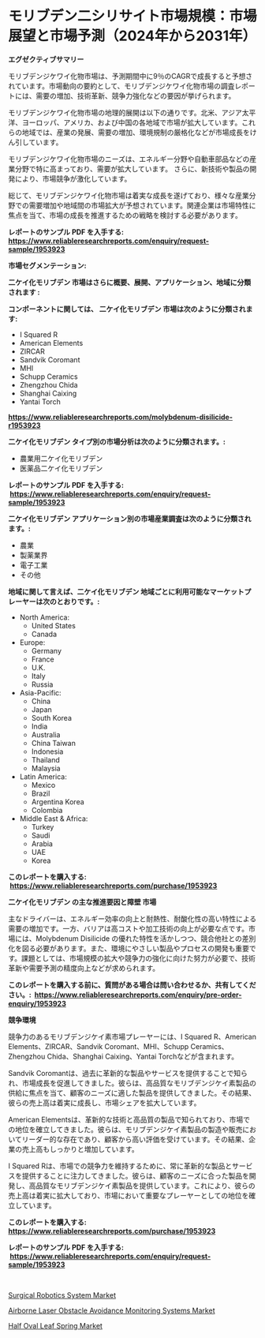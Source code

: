 <p><h1>モリブデン二シリサイト市場規模：市場展望と市場予測（2024年から2031年）</h1></p><p><strong>エグゼクティブサマリー</strong></p>
<p><p>モリブデンジケワイ化物市場は、予測期間中に9％のCAGRで成長すると予想されています。市場動向の要約として、モリブデンジケワイ化物市場の調査レポートには、需要の増加、技術革新、競争力強化などの要因が挙げられます。</p><p>モリブデンジケワイ化物市場の地理的展開は以下の通りです。北米、アジア太平洋、ヨーロッパ、アメリカ、および中国の各地域で市場が拡大しています。これらの地域では、産業の発展、需要の増加、環境規制の厳格化などが市場成長をけん引しています。</p><p>モリブデンジケワイ化物市場のニーズは、エネルギー分野や自動車部品などの産業分野で特に高まっており、需要が拡大しています。 さらに、新技術や製品の開発により、市場競争が激化しています。</p><p>総じて、モリブデンジケワイ化物市場は着実な成長を遂げており、様々な産業分野での需要増加や地域間の市場拡大が予想されています。関連企業は市場特性に焦点を当て、市場の成長を推進するための戦略を検討する必要があります。</p></p>
<p><strong>レポートのサンプル PDF を入手する: <a href="https://www.reliableresearchreports.com/enquiry/request-sample/1953923">https://www.reliableresearchreports.com/enquiry/request-sample/1953923</a></strong></p>
<p><strong>市場セグメンテーション:</strong></p>
<p><strong> 二ケイ化モリブデン 市場はさらに概要、展開、アプリケーション、地域に分類されます :</strong></p>
<p><strong>コンポーネントに関しては、 二ケイ化モリブデン 市場は次のように分類されます: &nbsp;</strong></p>
<p><ul><li>I Squared R</li><li>American Elements</li><li>ZIRCAR</li><li>Sandvik Coromant</li><li>MHI</li><li>Schupp Ceramics</li><li>Zhengzhou Chida</li><li>Shanghai Caixing</li><li>Yantai Torch</li></ul></p>
<p><strong><a href="https://www.reliableresearchreports.com/molybdenum-disilicide-r1953923">https://www.reliableresearchreports.com/molybdenum-disilicide-r1953923</a></strong></p>
<p><strong> 二ケイ化モリブデン タイプ別の市場分析は次のように分類されます。:</strong></p>
<p><ul><li>農業用二ケイ化モリブデン</li><li>医薬品二ケイ化モリブデン</li></ul></p>
<p><strong>レポートのサンプル PDF を入手する: &nbsp;<a href="https://www.reliableresearchreports.com/enquiry/request-sample/1953923">https://www.reliableresearchreports.com/enquiry/request-sample/1953923</a></strong></p>
<p><strong> 二ケイ化モリブデン アプリケーション別の市場産業調査は次のように分類されます。:</strong></p>
<p><ul><li>農業</li><li>製薬業界</li><li>電子工業</li><li>その他</li></ul></p>
<p><strong>地域に関して言えば、二ケイ化モリブデン 地域ごとに利用可能なマーケットプレーヤーは次のとおりです。:</strong></p>
<p><ul>
    <li>
        North America:
        <ul>
            <li>United States</li>
            <li>Canada</li>
        </ul>
    </li>
    <li>
        Europe:
        <ul>
            <li>Germany</li>
            <li>France</li>
            <li>U.K.</li>
            <li>Italy</li>
            <li>Russia</li>
        </ul>
    </li>
    <li>
        Asia-Pacific:
        <ul>
            <li>China</li>
            <li>Japan</li>
            <li>South Korea</li>
            <li>India</li>
            <li>Australia</li>
            <li>China Taiwan</li>
            <li>Indonesia</li>
            <li>Thailand</li>
            <li>Malaysia</li>
        </ul>
    </li>
    <li>
        Latin America:
        <ul>
            <li>Mexico</li>
            <li>Brazil</li>
            <li>Argentina Korea</li>
            <li>Colombia</li>
        </ul>
    </li>
    <li>
        Middle East & Africa:
        <ul>
            <li>Turkey</li>
            <li>Saudi</li>
            <li>Arabia</li>
            <li>UAE</li>
            <li>Korea</li>
        </ul>
    </li>
    </ul></p>
<p><strong>このレポートを購入する: &nbsp;<a href="https://www.reliableresearchreports.com/purchase/1953923">https://www.reliableresearchreports.com/purchase/1953923</a></strong></p>
<p><strong>二ケイ化モリブデン の主な推進要因と障壁 市場</strong></p>
<p><p>主なドライバーは、エネルギー効率の向上と耐熱性、耐酸化性の高い特性による需要の増加です。一方、バリアは高コストや加工技術の向上が必要な点です。市場には、Molybdenum Disilicide の優れた特性を活かしつつ、競合他社との差別化を図る必要があります。また、環境にやさしい製品やプロセスの開発も重要です。課題としては、市場規模の拡大や競争力の強化に向けた努力が必要で、技術革新や需要予測の精度向上などが求められます。</p></p>
<p><strong>このレポートを購入する前に、質問がある場合は問い合わせるか、共有してください。:&nbsp; <a href="https://www.reliableresearchreports.com/enquiry/pre-order-enquiry/1953923">https://www.reliableresearchreports.com/enquiry/pre-order-enquiry/1953923</a></strong></p>
<p><strong>競争環境</strong></p>
<p><p>競争力のあるモリブデンジケイ素市場プレーヤーには、I Squared R、American Elements、ZIRCAR、Sandvik Coromant、MHI、Schupp Ceramics、Zhengzhou Chida、Shanghai Caixing、Yantai Torchなどが含まれます。</p><p>Sandvik Coromantは、過去に革新的な製品やサービスを提供することで知られ、市場成長を促進してきました。彼らは、高品質なモリブデンジケイ素製品の供給に焦点を当て、顧客のニーズに適した製品を提供してきました。その結果、彼らの売上高は着実に成長し、市場シェアを拡大しています。</p><p>American Elementsは、革新的な技術と高品質の製品で知られており、市場での地位を確立してきました。彼らは、モリブデンジケイ素製品の製造や販売においてリーダー的な存在であり、顧客から高い評価を受けています。その結果、企業の売上高もしっかりと増加しています。</p><p>I Squared Rは、市場での競争力を維持するために、常に革新的な製品とサービスを提供することに注力してきました。彼らは、顧客のニーズに合った製品を開発し、高品質なモリブデンジケイ素製品を提供しています。これにより、彼らの売上高は着実に拡大しており、市場において重要なプレーヤーとしての地位を確立しています。</p></p>
<p><strong>このレポートを購入する: &nbsp; <a href="https://www.reliableresearchreports.com/purchase/1953923">https://www.reliableresearchreports.com/purchase/1953923</a></strong></p>
<p><strong>レポートのサンプル PDF を入手する: &nbsp;<a href="https://www.reliableresearchreports.com/enquiry/request-sample/1953923">https://www.reliableresearchreports.com/enquiry/request-sample/1953923</a></strong><strong></strong></p>
<p>&nbsp;</p>
<p><p><a href="https://www.linkedin.com/pulse/surgical-robotics-system-market-outlook-industry-overview-a2vhe?trackingId=2hydeuA5ljBPTeRZBPrUeA%3D%3D">Surgical Robotics System Market</a></p><p><a href="https://www.linkedin.com/pulse/airborne-laser-obstacle-avoidance-monitoring-systems-market-hlsof?trackingId=6kFCh4h5pnM5ZenX4lMtPw%3D%3D">Airborne Laser Obstacle Avoidance Monitoring Systems Market</a></p><p><a href="https://www.linkedin.com/pulse/half-oval-leaf-spring-market-size-share-global-analysis-k0ixf?trackingId=smQuyhZPQCJG9N0U7JueHg%3D%3D">Half Oval Leaf Spring Market</a></p></p>